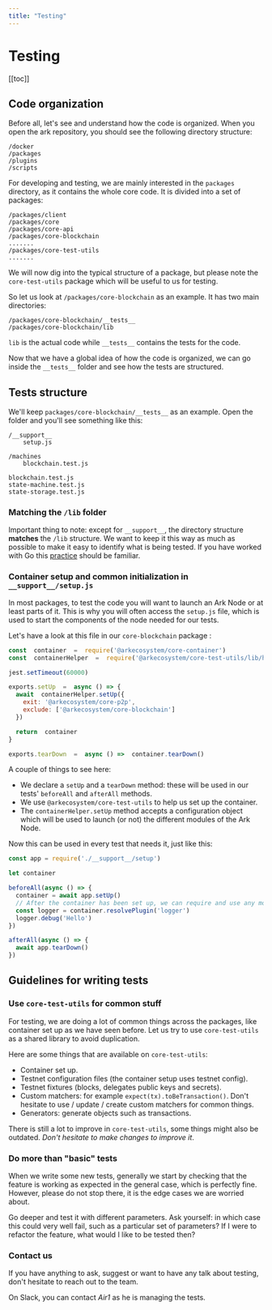 ```yaml
---
title: "Testing"
---
```


# Testing

[[toc]]

## Code organization

Before all, let's see and understand how the code is organized. When you open the ark repository, you should see the following directory structure:

```
/docker
/packages
/plugins
/scripts
```

For developing and testing, we are mainly interested in the `packages` directory, as it contains the whole core code. It is divided into a set of packages:

```
/packages/client
/packages/core
/packages/core-api
/packages/core-blockchain
.......
/packages/core-test-utils
.......
```

We will now dig into the typical structure of a package, but please note the `core-test-utils` package which will be useful to us for testing.

So let us look at `/packages/core-blockchain` as an example. It has two main directories:

```
/packages/core-blockchain/__tests__
/packages/core-blockchain/lib
```

`lib` is the actual code while `__tests__` contains the tests for the code.

Now that we have a global idea of how the code is organized, we can go inside the `__tests__` folder and see how the tests are structured.

## Tests structure

We'll keep `packages/core-blockchain/__tests__` as an example. Open the folder and you'll see something like this:

```
/__support__
    setup.js

/machines
    blockchain.test.js

blockchain.test.js
state-machine.test.js
state-storage.test.js
```

### Matching the `/lib` folder

Important thing to note: except for `__support__`, the directory structure **matches** the `/lib` structure. We want to keep it this way as much as possible to make it easy to identify what is being tested. If you have worked with Go this [practice](https://golang.org/pkg/testing/) should be familiar.

### Container setup and common initialization in `__support__/setup.js`

In most packages, to test the code you will want to launch an Ark Node or at least parts of it. This is why you will often access the `setup.js` file, which is used to start the components of the node needed for our tests.

Let's have a look at this file in our `core-blockchain` package :

```js
const  container  =  require('@arkecosystem/core-container')
const  containerHelper  =  require('@arkecosystem/core-test-utils/lib/helpers/container')

jest.setTimeout(60000)

exports.setUp  =  async () => {
  await  containerHelper.setUp({
    exit: '@arkecosystem/core-p2p',
    exclude: ['@arkecosystem/core-blockchain']
  })

  return  container
}

exports.tearDown  =  async () =>  container.tearDown()
```

A couple of things to see here:

- We declare a `setUp` and a `tearDown` method: these will be used in our tests' `beforeAll` and `afterAll` methods.
- We use `@arkecosystem/core-test-utils` to help us set up the container.
- The `containerHelper.setUp` method accepts a configuration object which will be used to launch (or not) the different modules of the Ark Node.

Now this can be used in every test that needs it, just like this:

```js
const app = require('./__support__/setup')

let container

beforeAll(async () => {
  container = await app.setUp()
  // After the container has been set up, we can require and use any module
  const logger = container.resolvePlugin('logger')
  logger.debug('Hello')
})

afterAll(async () => {
  await app.tearDown()
})
```

## Guidelines for writing tests

### Use `core-test-utils` for common stuff

For testing, we are doing a lot of common things across the packages, like container set up as we have seen before. Let us try to use `core-test-utils` as a shared library to avoid duplication.

Here are some things that are available on `core-test-utils`:

- Container set up.
- Testnet configuration files (the container setup uses testnet config).
- Testnet fixtures (blocks, delegates public keys and secrets).
- Custom matchers: for example `expect(tx).toBeTransaction()`. Don't hesitate to use / update / create custom matchers for common things.
- Generators: generate objects such as transactions.

There is still a lot to improve in `core-test-utils`, some things might also be outdated. *Don't hesitate to make changes to improve it*.

### Do more than "basic" tests

When we write some new tests, generally we start by checking that the feature is working as expected in the general case, which is perfectly fine. However, please do not stop there, it is the edge cases we are worried about.

Go deeper and test it with different parameters. Ask yourself: in which case this could very well fail, such as a particular set of parameters? If I were to refactor the feature, what would I like to be tested then?

### Contact us

If you have anything to ask, suggest or want to have any talk about testing, don't hesitate to reach out to the team.

On Slack, you can contact *Air1* as he is managing the tests.

